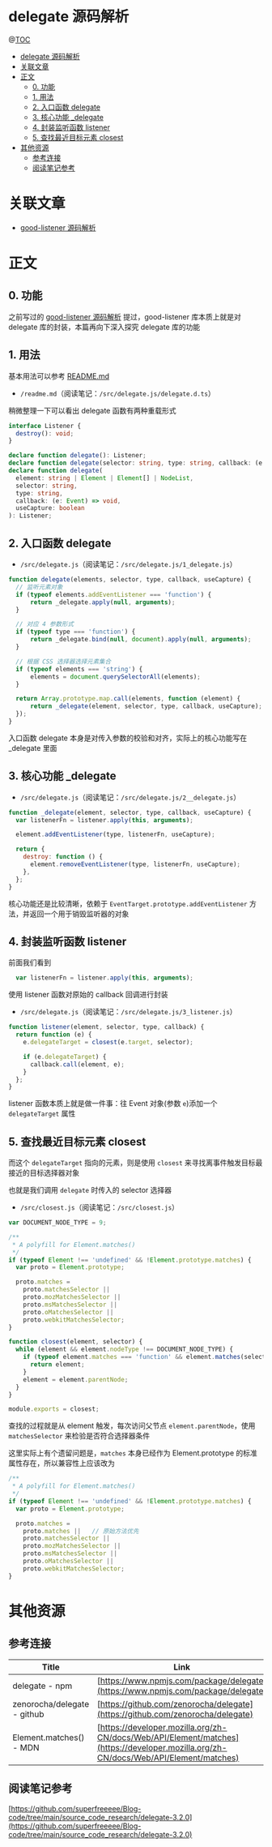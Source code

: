 # delegate 源码解析

@[TOC](文章目录)

<!-- TOC -->

- [delegate 源码解析](#delegate-源码解析)
- [关联文章](#关联文章)
- [正文](#正文)
  - [0. 功能](#0-功能)
  - [1. 用法](#1-用法)
  - [2. 入口函数 delegate](#2-入口函数-delegate)
  - [3. 核心功能 _delegate](#3-核心功能-_delegate)
  - [4. 封装监听函数 listener](#4-封装监听函数-listener)
  - [5. 查找最近目标元素 closest](#5-查找最近目标元素-closest)
- [其他资源](#其他资源)
  - [参考连接](#参考连接)
  - [阅读笔记参考](#阅读笔记参考)

<!-- /TOC -->

# 关联文章

- [good-listener 源码解析](https://blog.csdn.net/weixin_44691608/article/details/121077328)

# 正文

## 0. 功能

之前写过的 [good-listener 源码解析](https://blog.csdn.net/weixin_44691608/article/details/121077328) 提过，good-listener 库本质上就是对 delegate 库的封装，本篇再向下深入探究 delegate 库的功能

## 1. 用法

基本用法可以参考 [README.md](https://www.npmjs.com/package/delegate)

- `/readme.md`（阅读笔记：`/src/delegate.js/delegate.d.ts`）

稍微整理一下可以看出 delegate 函数有两种重载形式

```ts
interface Listener {
  destroy(): void;
}

declare function delegate(): Listener;
declare function delegate(selector: string, type: string, callback: (e: Event) => void, useCapture: boolean): Listener;
declare function delegate(
  element: string | Element | Element[] | NodeList,
  selector: string,
  type: string,
  callback: (e: Event) => void,
  useCapture: boolean
): Listener;
```

## 2. 入口函数 delegate

- `/src/delegate.js`（阅读笔记：`/src/delegate.js/1_delegate.js`）

```js
function delegate(elements, selector, type, callback, useCapture) {
  // 监听元素对象
  if (typeof elements.addEventListener === 'function') {
      return _delegate.apply(null, arguments);
  }

  // 对应 4 参数形式
  if (typeof type === 'function') {
      return _delegate.bind(null, document).apply(null, arguments);
  }

  // 根据 CSS 选择器选择元素集合
  if (typeof elements === 'string') {
      elements = document.querySelectorAll(elements);
  }

  return Array.prototype.map.call(elements, function (element) {
      return _delegate(element, selector, type, callback, useCapture);
  });
}
```

入口函数 delegate 本身是对传入参数的校验和对齐，实际上的核心功能写在 _delegate 里面

## 3. 核心功能 _delegate

- `/src/delegate.js`（阅读笔记：`/src/delegate.js/2__delegate.js`）

```js
function _delegate(element, selector, type, callback, useCapture) {
  var listenerFn = listener.apply(this, arguments);

  element.addEventListener(type, listenerFn, useCapture);

  return {
    destroy: function () {
      element.removeEventListener(type, listenerFn, useCapture);
    },
  };
}
```

核心功能还是比较清晰，依赖于 `EventTarget.prototype.addEventListener` 方法，并返回一个用于销毁监听器的对象

## 4. 封装监听函数 listener

前面我们看到

```js
  var listenerFn = listener.apply(this, arguments);
```

使用 listener 函数对原始的 callback 回调进行封装

- `/src/delegate.js`（阅读笔记：`/src/delegate.js/3_listener.js`）

```js
function listener(element, selector, type, callback) {
  return function (e) {
    e.delegateTarget = closest(e.target, selector);

    if (e.delegateTarget) {
      callback.call(element, e);
    }
  };
}
```

listener 函数本质上就是做一件事：往 Event 对象(参数 `e`)添加一个 `delegateTarget` 属性

## 5. 查找最近目标元素 closest

而这个 `delegateTarget` 指向的元素，则是使用 `closest` 来寻找离事件触发目标最接近的目标选择器对象

也就是我们调用 `delegate` 时传入的 selector 选择器

- `/src/closest.js`（阅读笔记：`/src/closest.js`）

```js
var DOCUMENT_NODE_TYPE = 9;

/**
 * A polyfill for Element.matches()
 */
if (typeof Element !== 'undefined' && !Element.prototype.matches) {
  var proto = Element.prototype;

  proto.matches =
    proto.matchesSelector ||
    proto.mozMatchesSelector ||
    proto.msMatchesSelector ||
    proto.oMatchesSelector ||
    proto.webkitMatchesSelector;
}

function closest(element, selector) {
  while (element && element.nodeType !== DOCUMENT_NODE_TYPE) {
    if (typeof element.matches === 'function' && element.matches(selector)) {
      return element;
    }
    element = element.parentNode;
  }
}

module.exports = closest;
```

查找的过程就是从 element 触发，每次访问父节点 `element.parentNode`，使用 `matchesSelector` 来检验是否符合选择器条件

这里实际上有个遗留问题是，`matches` 本身已经作为 Element.prototype 的标准属性存在，所以兼容性上应该改为

```js
/**
 * A polyfill for Element.matches()
 */
if (typeof Element !== 'undefined' && !Element.prototype.matches) {
  var proto = Element.prototype;

  proto.matches =
    proto.matches ||   // 原始方法优先
    proto.matchesSelector ||
    proto.mozMatchesSelector ||
    proto.msMatchesSelector ||
    proto.oMatchesSelector ||
    proto.webkitMatchesSelector;
}
```

# 其他资源

## 参考连接

| Title                       | Link                                                                                                                                 |
| --------------------------- | ------------------------------------------------------------------------------------------------------------------------------------ |
| delegate - npm              | [https://www.npmjs.com/package/delegate](https://www.npmjs.com/package/delegate)                                                     |
| zenorocha/delegate - github | [https://github.com/zenorocha/delegate](https://github.com/zenorocha/delegate)                                                       |
| Element.matches() - MDN     | [https://developer.mozilla.org/zh-CN/docs/Web/API/Element/matches](https://developer.mozilla.org/zh-CN/docs/Web/API/Element/matches) |

## 阅读笔记参考

[https://github.com/superfreeeee/Blog-code/tree/main/source_code_research/delegate-3.2.0](https://github.com/superfreeeee/Blog-code/tree/main/source_code_research/delegate-3.2.0)
